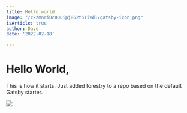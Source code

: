 ```yaml
---
title: Hello world
image: "/ckzmnri0c000ipj862t51ivd1/gatsby-icon.png"
isArticle: true
author: Dave
date: '2022-02-18'

---
```

# Hello World,

This is how it starts. Just added forestry to a repo based on the default Gatsby starter.

![](/ckzmnri0c000ipj862t51ivd1/gatsby-astronaut.png)